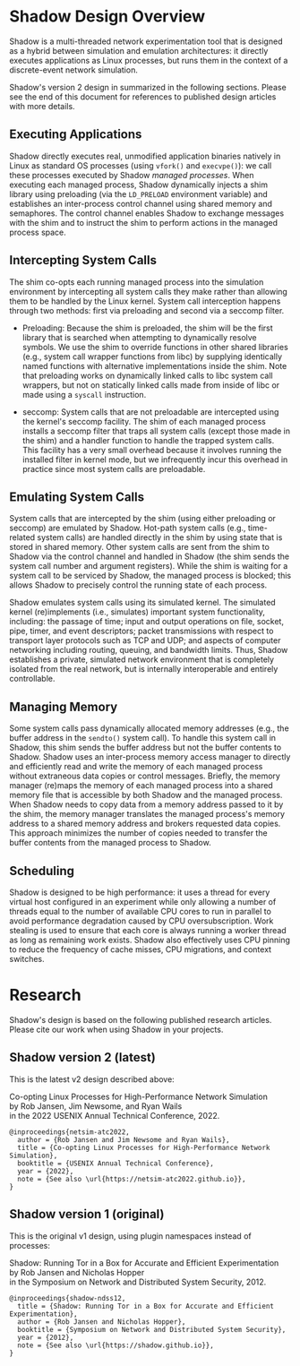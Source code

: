 # Shadow Design Overview

Shadow is a multi-threaded network experimentation tool that is designed as a
hybrid between simulation and emulation architectures: it directly executes
applications as Linux processes, but runs them in the context of a
discrete-event network simulation.

Shadow's version 2 design in summarized in the following sections. Please see
the end of this document for references to published design articles with more
details.

## Executing Applications

Shadow directly executes real, unmodified application binaries natively in Linux
as standard OS processes (using `vfork()` and `execvpe()`): we call these
processes executed by Shadow _managed processes_. When executing each managed
 process, Shadow dynamically injects a shim library using preloading (via the
`LD_PRELOAD` environment variable) and establishes an inter-process control
channel using shared memory and semaphores. The control channel enables Shadow
to exchange messages with the shim and to instruct the shim to perform actions
in the managed process space.

## Intercepting System Calls

The shim co-opts each running managed process into the simulation environment by
intercepting all system calls they make rather than allowing them to be handled
by the Linux kernel. System call interception happens through two methods: first
via preloading and second via a seccomp filter.

- Preloading: Because the shim is preloaded, the shim will be the first library
that is searched when attempting to dynamically resolve symbols. We use the shim
to override functions in other shared libraries (e.g., system call wrapper
functions from libc) by supplying identically named functions with alternative
implementations inside the shim. Note that preloading works on dynamically
linked calls to libc system call wrappers, but not on statically linked calls
made from inside of libc or made using a `syscall` instruction.

- seccomp: System calls that are not preloadable are intercepted using the
kernel's seccomp facility. The shim of each managed process installs a seccomp
filter that traps all system calls (except those made in the shim) and a handler
function to handle the trapped system calls. This facility has a very small
overhead because it involves running the installed filter in kernel mode, but we
infrequently incur this overhead in practice since most system calls are
preloadable.

## Emulating System Calls

System calls that are intercepted by the shim (using either preloading or
seccomp) are emulated by Shadow. Hot-path system calls (e.g., time-related
system calls) are handled directly in the shim by using state that is stored in
shared memory. Other system calls are sent from the shim to Shadow via the
control channel and handled in Shadow (the shim sends the system call number and
argument registers). While the shim is waiting for a system call to be serviced
by Shadow, the managed process is blocked; this allows Shadow to precisely
control the running state of each process.

Shadow emulates system calls using its simulated kernel. The simulated kernel
(re)implements (i.e., simulates) important system functionality, including: the
passage of time; input and output operations on file, socket, pipe, timer, and
event descriptors; packet transmissions with respect to transport layer
protocols such as TCP and UDP; and aspects of computer networking including
routing, queuing, and bandwidth limits. Thus, Shadow establishes a private,
simulated network environment that is completely isolated from the real network,
but is internally interoperable and entirely controllable.

## Managing Memory

Some system calls pass dynamically allocated memory addresses (e.g., the buffer
address in the `sendto()` system call). To handle this system call in Shadow,
this shim sends the buffer address but not the buffer contents to Shadow. Shadow
uses an inter-process memory access manager to directly and efficiently read and
write the memory of each managed process without extraneous data copies or
control messages. Briefly, the memory manager (re)maps the memory of each
managed process into a shared memory file that is accessible by both Shadow and
the managed process. When Shadow needs to copy data from a memory address passed
to it by the shim, the memory manager translates the managed process's memory
address to a shared memory address and brokers requested data copies. This
approach minimizes the number of copies needed to transfer the buffer contents
from the managed process to Shadow.

## Scheduling

Shadow is designed to be high performance: it uses a thread for every virtual
host configured in an experiment while only allowing a number of threads equal
to the number of available CPU cores to run in parallel to avoid performance
degradation caused by CPU oversubscription. Work stealing is used to ensure that
each core is always running a worker thread as long as remaining work exists.
Shadow also effectively uses CPU pinning to reduce the frequency of cache
misses, CPU migrations, and context switches.

# Research

Shadow's design is based on the following published research articles. Please
cite our work when using Shadow in your projects.

## Shadow version 2 (latest)

This is the latest v2 design described above:

Co-opting Linux Processes for High-Performance Network Simulation  
by Rob Jansen, Jim Newsome, and Ryan Wails  
in the 2022 USENIX Annual Technical Conference, 2022.

```
@inproceedings{netsim-atc2022,
  author = {Rob Jansen and Jim Newsome and Ryan Wails},
  title = {Co-opting Linux Processes for High-Performance Network Simulation},
  booktitle = {USENIX Annual Technical Conference},
  year = {2022},
  note = {See also \url{https://netsim-atc2022.github.io}},
}
```

## Shadow version 1 (original)

This is the original v1 design, using plugin namespaces instead of processes:

Shadow: Running Tor in a Box for Accurate and Efficient Experimentation  
by Rob Jansen and Nicholas Hopper  
in the Symposium on Network and Distributed System Security, 2012.

```
@inproceedings{shadow-ndss12,
  title = {Shadow: Running Tor in a Box for Accurate and Efficient Experimentation},
  author = {Rob Jansen and Nicholas Hopper},
  booktitle = {Symposium on Network and Distributed System Security},
  year = {2012},
  note = {See also \url{https://shadow.github.io}},
}
```
